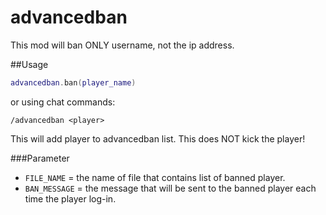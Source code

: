 advancedban
===========
This mod will ban ONLY username, not the ip address.

##Usage
```lua
advancedban.ban(player_name)
```
or using chat commands:
```
/advancedban <player>
```
This will add player to advancedban list.
This does NOT kick the player!

###Parameter
- `FILE_NAME` = the name of file that contains list of banned player.
- `BAN_MESSAGE` = the message that will be sent to the banned player each time the player log-in.
